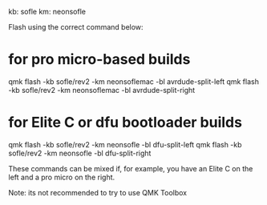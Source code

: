 kb: sofle
km: neonsofle

Flash using the correct command below:

# for pro micro-based builds
qmk flash -kb sofle/rev2 -km neonsoflemac -bl avrdude-split-left
qmk flash -kb sofle/rev2 -km neonsoflemac -bl avrdude-split-right

# for Elite C or dfu bootloader builds
qmk flash -kb sofle/rev2 -km neonsofle -bl dfu-split-left
qmk flash -kb sofle/rev2 -km neonsofle -bl dfu-split-right

These commands can be mixed if, for example, you have an Elite C on the left and a pro micro on the right.

Note: its not recommended to try to use QMK Toolbox
